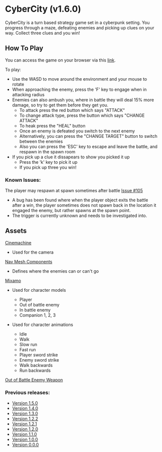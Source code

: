 # CyberCity (v1.6.0)
CyberCity is a turn based strategy game set in a cyberpunk setting. You progress through a maze, defeating enemies and picking up clues on your way.
Collect three clues and you win!

## How To Play
You can access the game on your browser via this [link](https://aadamhuda.github.io/CyberCityBuilds/v1.6.0/index.html).

To play:
- Use the WASD to move around the environment and your mouse to rotate
- When approaching the enemy, press the 'F' key to engage when in attacking radius
- Enemies can also  ambush you, where in battle they will deal 15% more damage, so try to get them before they get you.
  - To attack press the red button which says "ATTACK"
  - To change attack type, press the button which says "CHANGE ATTACK"
  - To heak press the "HEAL" button
  - Once an enemy is defeated you switch to the next enemy
  - Alternatively, you can press the "CHANGE TARGET" button to switch between the enemies
  - Also you can press the 'ESC' key to escape and leave the battle, and respawn in the spawn room
- If you pick up a clue it dissapears to show you picked it up
  - Press the 'k' key to pick it up
  - If you pick up three you win!
  
### Known Issues:
The player may respawn at spawn sometimes after battle [Issue #105](https://github.com/aadamhuda/CyberCity/issues/105)
  - A bug has been found where when the player object exits the battle after a win, the player sometimes does not spawn back in the location it engaged the enemy, but rather spawns at the spawn point.
  - The trigger is currently unknown and needs to be investigated into.

## Assets
[Cinemachine](https://unity.com/unity/features/editor/art-and-design/cinemachine)
  - Used for the camera
 
[Nav Mesh Components](https://github.com/Unity-Technologies/NavMeshComponents)
  - Defines where the enemies can or can't go

[Mixamo](https://www.mixamo.com/)
  - Used for character models
    - Player
    - Out of battle enemy
    - In battle enemy
    - Companion 1, 2, 3
    
  - Used for character animations
    - Idle
    - Walk
    - Slow run
    - Fast run
    - Player sword strike
    - Enemy sword strike
    - Walk backwards
    - Run backwards
    
[Out of Battle Enemy Weapon](https://sketchfab.com/3d-models/laser-sword-aka-cyber-katana-20-ea010b5ad8d34fce93b5ca4575635e1c)

### Previous releases:
- [Version 1.5.0](https://aadamhuda.github.io/CyberCityBuilds/v1.5.0/index.html)
- [Version 1.4.0](https://aadamhuda.github.io/CyberCityBuilds/v1.4.0/index.html)
- [Version 1.3.0](https://aadamhuda.github.io/CyberCityBuilds/v1.3.0/index.html)
- [Version 1.2.2](https://aadamhuda.github.io/CyberCityBuilds/v1.2.2/index.html)
- [Version 1.2.1](https://aadamhuda.github.io/CyberCityBuilds/v1.2.1/index.html)
- [Version 1.2.0](https://aadamhuda.github.io/CyberCityBuilds/v1.2.0/index.html)
- [Version 1.1.0](https://aadamhuda.github.io/CyberCityBuilds/v1.1.0/index.html)
- [Version 1.0.0](https://aadamhuda.github.io/CyberCityBuilds/v1.0.0/index.html)
- [Version 0.0.0](https://aadamhuda.github.io/CyberCityBuilds/v0.0.0/index.html)
